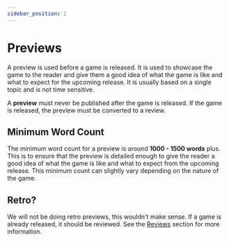 ```yaml
---
sidebar_position: 1
---
```


# Previews

A preview is used before a game is released. It is used to showcase the game to the reader and give them a good idea of what the game is like and what to expect for the upcoming release. It is usually based on a single topic and is not time sensitive.

A **preview** must never be published after the game is released. If the game is released, the preview must be converted to a review.

## Minimum Word Count

The minimum word count for a preview is around **1000 - 1500 words** plus. This is to ensure that the preview is detailed enough to give the reader a good idea of what the game is like and what to expect from the upcoming release. This minimum count can slightly vary depending on the nature of the game. 

## Retro?

We will not be doing retro previews, this wouldn't make sense. If a game is already released, it should be reviewed. See the [Reviews](/types/reviews) section for more information.